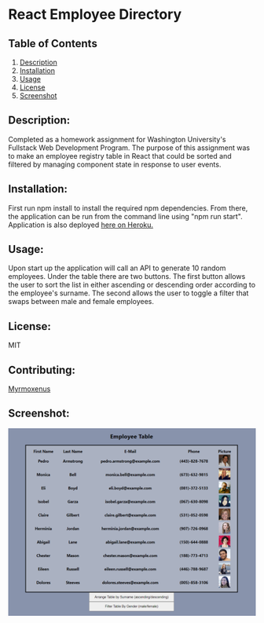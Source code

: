 
# React Employee Directory
## Table of Contents

1. [Description](#description)
2. [Installation](#installation)
3. [Usage](#usage)
4. [License](#license)
5. [Screenshot](#screenshot)



## Description:
Completed as a homework assignment for Washington University's Fullstack Web Development Program. The purpose of this assignment was to make an employee registry table in React that could be sorted and filtered by managing component state in response to user events.

## Installation: 
First run npm install to install the required npm dependencies. From there, the application can be run from the command line using "npm run start". Application is also deployed [here on Heroku.
](https://employee-directory-homework.herokuapp.com/)

## Usage:
Upon start up the application will call an API to generate 10 random employees. Under the table there are two buttons. The first button allows the user to sort the list in either ascending or descending order according to the employee's surname. The second allows the user to toggle a filter that swaps between male and female employees. 

## License: 
MIT

## Contributing: 
[Myrmoxenus](https://github.com/Myrmoxenus)

## Screenshot: 
![Screenshot of deployed Employee Directory Application ](Images/screenshot.png)

